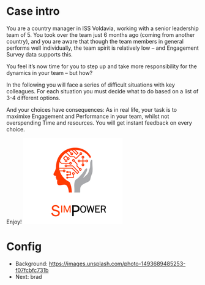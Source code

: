 # Case intro

You are a country manager in ISS Voldavia, working with a senior leadership team of 5.
You took over the team just 6 months ago (coming from another country), and you are aware that though the team members in general performs well individually,
the team spirit is relatively low – and Engagement Survey data supports this.

You feel it’s now time for you to step up and take more responsibility for the dynamics in your team – but how?

In the following you will face a series of difficult situations with key colleagues. For each situation you must decide what to do based on a list of 3-4 different options. 

And your choices have consequences: As in real life, your task is to maximixe Engagement and Performance in your team, whilst not overspending Time and resources. You will get instant feedback on every choice. 

Enjoy!
![logo](simpower.png)


# Config
 - Background: https://images.unsplash.com/photo-1493689485253-f07fcbfc731b
 - Next: brad
